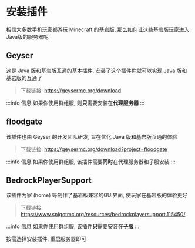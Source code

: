 # 安装插件

相信大多数手机玩家都游玩 Minecraft 的基岩版, 那么如何让这些基岩版玩家进入Java版的服务器呢

## Geyser

这是 Java 版和基岩版互通的基本插件, 安装了这个插件你就可以实现 Java 版和基岩版的互通了
> 下载链接: https://geysermc.org/download

:::info 信息
如果你使用群组服, 则**只**需要安装在**代理服务器**
:::

## floodgate

该插件也由 Geyser 的开发团队研发, 旨在优化 Java 版和基岩版互通的体验
> 下载链接: https://geysermc.org/download?project=floodgate

:::info 信息
如果你使用群组服, 该插件需要**同时**在代理服务器和子服安装
:::

## BedrockPlayerSupport

该插件为家 (home) 等制作了基岩版兼容的GUI界面, 使玩家在基岩版的体验更好
> 下载链接: https://www.spigotmc.org/resources/bedrockplayersupport.115450/

:::info 信息
如果你使用群组服, 该插件**只**需要安装在**子服**
:::

按需选择安装插件, 重启服务器即可
